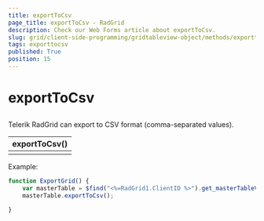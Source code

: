 ```yaml
---
title: exportToCsv
page_title: exportToCsv - RadGrid
description: Check our Web Forms article about exportToCsv.
slug: grid/client-side-programming/gridtableview-object/methods/exporttocsv
tags: exporttocsv
published: True
position: 15
---
```


# exportToCsv



## 

Telerik RadGrid can export to CSV format (comma-separated values).


|  **exportToCsv()**  |
| ------ |
||

Example:

````JavaScript
function ExportGrid() {
    var masterTable = $find("<%=RadGrid1.ClientID %>").get_masterTableView();
    masterTable.exportToCsv();

} 
````



